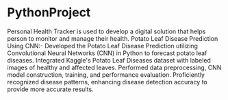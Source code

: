 # PythonProject
Personal Health Tracker is used to develop a digital solution that helps person to monitor and manage their health.
Potato Leaf Disease Prediction Using CNN:- Developed the Potato Leaf Disease Prediction utilizing Convolutional Neural Networks (CNN) in Python to forecast potato leaf diseases. Integrated Kaggle's Potato Leaf Diseases dataset with labeled images of healthy and affected leaves. Performed data preprocessing, CNN model construction, training, and performance evaluation. Proficiently recognized disease patterns, enhancing disease detection accuracy to provide more accurate results. 
